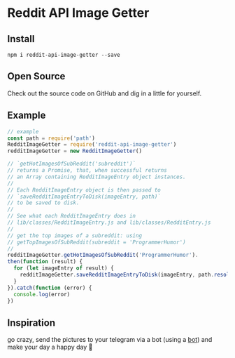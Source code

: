 # Reddit API Image Getter

## Install

`npm i reddit-api-image-getter --save`

## Open Source

Check out the source code on GitHub and dig in a little for yourself.

## Example

~~~ javascript
// example
const path = require('path')
RedditImageGetter = require('reddit-api-image-getter')
redditImageGetter = new RedditImageGetter()

// `getHotImagesOfSubReddit('subreddit')`
// returns a Promise, that, when successful returns
// an Array containing RedditImageEntry object instances.
// 
// Each RedditImageEntry object is then passed to
// `saveRedditImageEntryToDisk(imageEntry, path)`
// to be saved to disk. 
//
// See what each RedditImageEntry does in 
// lib/classes/RedditImageEntry.js and lib/classes/RedditEntry.js
//
// get the top images of a subreddit: using
// getTopImagesOfSubReddit(subreddit = 'ProgrammerHumor')
// 
redditImageGetter.getHotImagesOfSubReddit('ProgrammerHumor').
then(function (result) {
  for (let imageEntry of result) {
    redditImageGetter.saveRedditImageEntryToDisk(imageEntry, path.resolve(__dirname, 'images'))
  }
}).catch(function (error) {
  console.log(error)
})
~~~

## Inspiration

go crazy, send the pictures to your telegram via a bot (using a [bot](https://core.telegram.org/bots/samples#node-js)) and make your day a happy day :tada: